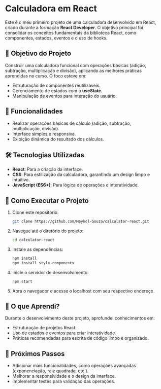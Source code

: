 
# Calculadora em React

Este é o meu primeiro projeto de uma calculadora desenvolvido em React, criado durante a formação **React Developer**. O objetivo principal foi consolidar os conceitos fundamentais da biblioteca React, como componentes, estados, eventos e o uso de hooks.

## 🎯 **Objetivo do Projeto**
Construir uma calculadora funcional com operações básicas (adição, subtração, multiplicação e divisão), aplicando as melhores práticas aprendidas no curso. O foco esteve em:
- Estruturação de componentes reutilizáveis.
- Gerenciamento de estados com o **useState**.
- Manipulação de eventos para interação do usuário.

## 🚀 **Funcionalidades**
- Realizar operações básicas de cálculo (adição, subtração, multiplicação, divisão).
- Interface simples e responsiva.
- Exibição dinâmica do resultado dos cálculos.

## 🛠️ **Tecnologias Utilizadas**
- **React**: Para a criação da interface.
- **CSS**: Para estilização da calculadora, garantindo um design limpo e intuitivo.
- **JavaScript (ES6+)**: Para lógica de operações e interatividade.

## 📂 **Como Executar o Projeto**
1. Clone este repositório:
   ```bash
   git clone https://github.com/Maykol-Souza/calculator-react.git
   ```
2. Navegue até o diretório do projeto:
   ```bash
   cd calculator-react
   ```
3. Instale as dependências:
   ```bash
   npm install
   npm install style-components
   ```
4. Inicie o servidor de desenvolvimento:
   ```bash
   npm start
   ```
5. Abra o navegador e acesse o localhost com seu respectivo endereço.

## 🌟 **O que Aprendi?**
Durante o desenvolvimento deste projeto, aprofundei conhecimentos em:
- Estruturação de projetos React.
- Uso de estados e eventos para criar interatividade.
- Práticas recomendadas para escrita de código limpo e organizado.

## 📝 **Próximos Passos**
- Adicionar mais funcionalidades, como operações avançadas (exponenciação, raiz quadrada, etc.).
- Melhorar a responsividade e o design da interface.
- Implementar testes para validação das operações.
